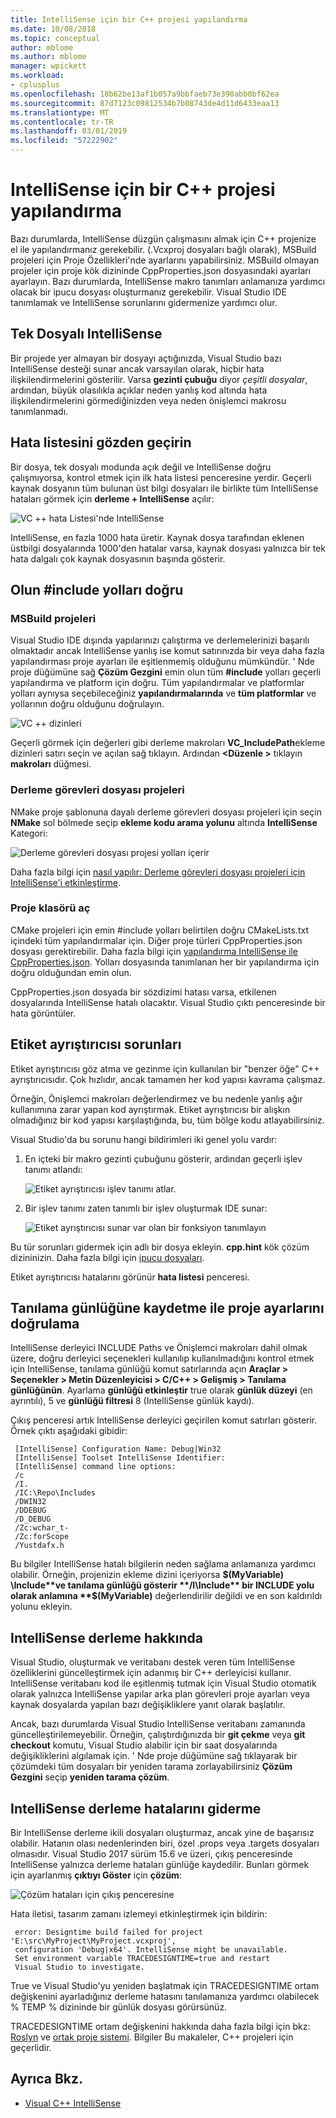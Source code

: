 ```yaml
---
title: IntelliSense için bir C++ projesi yapılandırma
ms.date: 10/08/2018
ms.topic: conceptual
author: mblome
ms.author: mblome
manager: wpickett
ms.workload:
- cplusplus
ms.openlocfilehash: 18b62be13af1b057a9bbfaeb73e390abb0bf62ea
ms.sourcegitcommit: 87d7123c09812534b7b08743de4d11d6433eaa13
ms.translationtype: MT
ms.contentlocale: tr-TR
ms.lasthandoff: 03/01/2019
ms.locfileid: "57222902"
---
```

# <a name="configure-a-c-project-for-intellisense"></a>IntelliSense için bir C++ projesi yapılandırma

Bazı durumlarda, IntelliSense düzgün çalışmasını almak için C++ projenize el ile yapılandırmanız gerekebilir. (.Vcxproj dosyaları bağlı olarak), MSBuild projeleri için Proje Özellikleri'nde ayarlarını yapabilirsiniz. MSBuild olmayan projeler için proje kök dizininde CppProperties.json dosyasındaki ayarları ayarlayın. Bazı durumlarda, IntelliSense makro tanımları anlamanıza yardımcı olacak bir ipucu dosyası oluşturmanız gerekebilir. Visual Studio IDE tanımlamak ve IntelliSense sorunlarını gidermenize yardımcı olur.



## <a name="single-file-intellisense"></a>Tek Dosyalı IntelliSense

Bir projede yer almayan bir dosyayı açtığınızda, Visual Studio bazı IntelliSense desteği sunar ancak varsayılan olarak, hiçbir hata ilişkilendirmelerini gösterilir. Varsa **gezinti çubuğu** diyor *çeşitli dosyalar*, ardından, büyük olasılıkla açıklar neden yanlış kod altında hata ilişkilendirmelerini görmediğinizden veya neden önişlemci makrosu tanımlanmadı.

## <a name="check-the-error-list"></a>Hata listesini gözden geçirin

Bir dosya, tek dosyalı modunda açık değil ve IntelliSense doğru çalışmıyorsa, kontrol etmek için ilk hata listesi penceresine yerdir. Geçerli kaynak dosyanın tüm bulunan üst bilgi dosyaları ile birlikte tüm IntelliSense hataları görmek için **derleme + IntelliSense** açılır:

![VC ++ hata Listesi'nde IntelliSense](media/vcpp-intellisense-error-list.png)

IntelliSense, en fazla 1000 hata üretir. Kaynak dosya tarafından eklenen üstbilgi dosyalarında 1000'den hatalar varsa, kaynak dosyası yalnızca bir tek hata dalgalı çok kaynak dosyasının başında gösterir.

## <a name="ensure-include-paths-are-correct"></a>Olun #include yolları doğru

### <a name="msbuild-projects"></a>MSBuild projeleri

Visual Studio IDE dışında yapılarınızı çalıştırma ve derlemelerinizi başarılı olmaktadır ancak IntelliSense yanlış ise komut satırınızda bir veya daha fazla yapılandırması proje ayarları ile eşitlenmemiş olduğunu mümkündür. ' Nde proje düğümüne sağ **Çözüm Gezgini** emin olun tüm **#include** yolları geçerli yapılandırma ve platform için doğru. Tüm yapılandırmalar ve platformlar yolları aynıysa seçebileceğiniz **yapılandırmalarında** ve **tüm platformlar** ve yollarının doğru olduğunu doğrulayın.

![VC ++ dizinleri](media/vcpp-intellisense-include-paths.png)

 Geçerli görmek için değerleri gibi derleme makroları **VC_IncludePath**ekleme dizinleri satırı seçin ve açılan sağ tıklayın. Ardından  **\<Düzenle >** tıklayın **makroları** düğmesi.

### <a name="makefile-projects"></a>Derleme görevleri dosyası projeleri

NMake proje şablonuna dayalı derleme görevleri dosyası projeleri için seçin **NMake** sol bölmede seçip **ekleme kodu arama yolunu** altında **IntelliSense** Kategori:

![Derleme görevleri dosyası projesi yolları içerir](media/vcpp-intellisense-makefile-include-paths.png)

Daha fazla bilgi için [nasıl yapılır: Derleme görevleri dosyası projeleri için IntelliSense'i etkinleştirme](/cpp/ide/how-to-enable-intellisense-for-makefile-projects).

### <a name="open-folder-projects"></a>Proje klasörü aç

CMake projeleri için emin #include yolları belirtilen doğru CMakeLists.txt içindeki tüm yapılandırmalar için. Diğer proje türleri CppProperties.json dosyası gerektirebilir. Daha fazla bilgi için [yapılandırma IntelliSense ile CppProperties.json](/cpp/ide/non-msbuild-projects#cppproperties). Yolları dosyasında tanımlanan her bir yapılandırma için doğru olduğundan emin olun.

CppProperties.json dosyada bir sözdizimi hatası varsa, etkilenen dosyalarında IntelliSense hatalı olacaktır. Visual Studio çıktı penceresinde bir hata görüntüler.

## <a name="tag-parser-issues"></a>Etiket ayrıştırıcısı sorunları

Etiket ayrıştırıcısı göz atma ve gezinme için kullanılan bir "benzer öğe" C++ ayrıştırıcısıdır. Çok hızlıdır, ancak tamamen her kod yapısı kavrama çalışmaz.

Örneğin, Önişlemci makroları değerlendirmez ve bu nedenle yanlış ağır kullanımına zarar yapan kod ayrıştırmak. Etiket ayrıştırıcısı bir alışkın olmadığınız bir kod yapısı karşılaştığında, bu, tüm bölge kodu atlayabilirsiniz.

Visual Studio'da bu sorunu hangi bildirimleri iki genel yolu vardır:

1. En içteki bir makro gezinti çubuğunu gösterir, ardından geçerli işlev tanımı atlandı:

   ![Etiket ayrıştırıcısı işlev tanımı atlar.](media/vcpp-intellisense-tag-parser-macro.png)

1. Bir işlev tanımı zaten tanımlı bir işlev oluşturmak IDE sunar:

   ![Etiket ayrıştırıcısı sunar var olan bir fonksiyon tanımlayın](media/vcpp-intellisense-tag-parser-function.png)

Bu tür sorunları gidermek için adlı bir dosya ekleyin. **cpp.hint** kök çözüm dizininizin. Daha fazla bilgi için [ipucu dosyaları](/cpp/ide/hint-files).

Etiket ayrıştırıcısı hatalarını görünür **hata listesi** penceresi.

## <a name="validate-project-settings-with-diagnostic-logging"></a>Tanılama günlüğüne kaydetme ile proje ayarlarını doğrulama

IntelliSense derleyici INCLUDE Paths ve Önişlemci makroları dahil olmak üzere, doğru derleyici seçenekleri kullanılıp kullanılmadığını kontrol etmek için IntelliSense, tanılama günlüğü komut satırlarında açın **Araçlar > Seçenekler > Metin Düzenleyicisi > C/C++ > Gelişmiş > Tanılama günlüğünün**. Ayarlama **günlüğü etkinleştir** true olarak **günlük düzeyi** (en ayrıntılı), 5 ve **günlüğü filtresi** 8 (IntelliSense günlük kaydı).

Çıkış penceresi artık IntelliSense derleyici geçirilen komut satırları gösterir. Örnek çıktı aşağıdaki gibidir:

```output
 [IntelliSense] Configuration Name: Debug|Win32
 [IntelliSense] Toolset IntelliSense Identifier:
 [IntelliSense] command line options:
 /c
 /I.
 /IC:\Repo\Includes
 /DWIN32
 /DDEBUG
 /D_DEBUG
 /Zc:wchar_t-
 /Zc:forScope
 /Yustdafx.h
```

Bu bilgiler IntelliSense hatalı bilgilerin neden sağlama anlamanıza yardımcı olabilir. Örneğin, projenizin ekleme dizini içeriyorsa **$(MyVariable) \Include**ve tanılama günlüğü gösterir **/I\Include** bir INCLUDE yolu olarak anlamına **$(MyVariable)** değerlendirilir değildi ve en son kaldırıldı yolunu ekleyin.

## <a name="about-the-intellisense-build"></a>IntelliSense derleme hakkında

Visual Studio, oluşturmak ve veritabanı destek veren tüm IntelliSense özelliklerini güncelleştirmek için adanmış bir C++ derleyicisi kullanır. IntelliSense veritabanı kod ile eşitlenmiş tutmak için Visual Studio otomatik olarak yalnızca IntelliSense yapılar arka plan görevleri proje ayarları veya kaynak dosyalarda yapılan bazı değişikliklere yanıt olarak başlatılır.

Ancak, bazı durumlarda Visual Studio IntelliSense veritabanı zamanında güncelleştirilemeyebilir. Örneğin, çalıştırdığınızda bir **git çekme** veya **git checkout** komutu, Visual Studio alabilir için bir saat dosyalarında değişikliklerini algılamak için. ' Nde proje düğümüne sağ tıklayarak bir çözümdeki tüm dosyaları bir yeniden tarama zorlayabilirsiniz **Çözüm Gezgini** seçip **yeniden tarama çözüm**.

## <a name="troubleshooting-intellisense-build-failures"></a>IntelliSense derleme hatalarını giderme

Bir IntelliSense derleme ikili dosyaları oluşturmaz, ancak yine de başarısız olabilir. Hatanın olası nedenlerinden biri, özel .props veya .targets dosyaları olmasıdır. Visual Studio 2017 sürüm 15.6 ve üzeri, çıkış penceresinde IntelliSense yalnızca derleme hataları günlüğe kaydedilir. Bunları görmek için ayarlanmış **çıktıyı Göster** için **çözüm**:

![Çözüm hataları için çıkış penceresine](media/vcpp-intellisense-output-window.png)

Hata iletisi, tasarım zamanı izlemeyi etkinleştirmek için bildirin:

```output
 error: Designtime build failed for project 'E:\src\MyProject\MyProject.vcxproj',
 configuration 'Debug|x64'. IntelliSense might be unavailable.
 Set environment variable TRACEDESIGNTIME=true and restart
 Visual Studio to investigate.
```

True ve Visual Studio'yu yeniden başlatmak için TRACEDESIGNTIME ortam değişkenini ayarladığınız derleme hatasını tanılamanıza yardımcı olabilecek % TEMP % dizininde bir günlük dosyası görürsünüz.

TRACEDESIGNTIME ortam değişkenini hakkında daha fazla bilgi için bkz: [Roslyn](https://github.com/dotnet/roslyn/wiki/Diagnosing-Project-System-Build-Errors) ve [ortak proje sistemi](https://github.com/dotnet/project-system/blob/master/docs/design-time-builds.md). Bilgiler Bu makaleler, C++ projeleri için geçerlidir.

## <a name="see-also"></a>Ayrıca Bkz.

- [Visual C++ IntelliSense](visual-cpp-intellisense.md)
